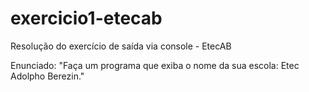 # exercicio1-etecab
Resolução do exercício de saída via console - EtecAB

Enunciado:
"Faça um programa que exiba o nome da sua escola: Etec Adolpho Berezin."


